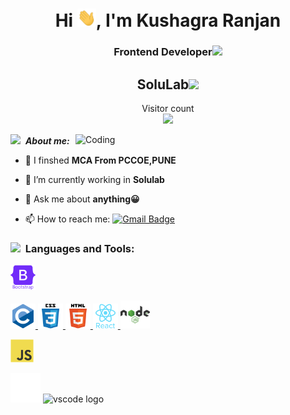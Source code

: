 <h1 align="center">Hi <img src="https://raw.githubusercontent.com/ABSphreak/ABSphreak/master/gifs/Hi.gif" width="30">, I'm Kushagra Ranjan</h1>
<!-- <h2 align="center">MCA Student<img src="https://media.giphy.com/media/WUlplcMpOCEmTGBtBW/giphy.gif" width="30"> </h2> -->
<h3 align="center">Frontend Developer<img src="https://media.giphy.com/media/WUlplcMpOCEmTGBtBW/giphy.gif" width="30"> </h3>
<h2 align="center">SoluLab<img src="https://media.licdn.com/dms/image/C510BAQGbJciAIl3Mhg/company-logo_200_200/0/1631431439358/solulab_logo?e=2147483647&v=beta&t=MFhun_JMaj66t-PQ_F1tMCaGa2DHRqvp3Tm3_rel4D8" width="30"> </h2>


<p align="center"> 
  Visitor count<br>
  <img src="https://profile-counter.glitch.me/kushmahi21/count.svg" />
</p>

<img align="right" alt="Coding" width="400" src="https://cdn.dribbble.com/users/2646423/screenshots/5507196/computer.gif">

<img src="https://media.giphy.com/media/iY8CRBdQXODJSCERIr/giphy.gif" width="30">&nbsp; ***About me:***

- 🔭 I finshed **MCA From PCCOE,PUNE** 

- 🌱 I’m currently working in **Solulab**


- 💬 Ask me about **anything😀**

- 📫 How to reach me: [![Gmail Badge](https://img.shields.io/badge/-nishu.kushagra5@gmail.com-c14438?style=flat-square&logo=Gmail&logoColor=white&link=mailto:nishu.kushagra5@gmail.com)](mailto:nishu.kushagra5@gmail.com)


<h3 align="left"><img src="https://media.giphy.com/media/iY8CRBdQXODJSCERIr/giphy.gif" width="30">&nbsp;  Languages and Tools:</h3>
<p align="left"> <a href="https://getbootstrap.com" target="_blank"> <img src="https://raw.githubusercontent.com/devicons/devicon/master/icons/bootstrap/bootstrap-plain-wordmark.svg" alt="bootstrap" width="40" height="40"/> </a> 

<a href="https://www.cprogramming.com/" target="_blank"> <img src="https://raw.githubusercontent.com/devicons/devicon/master/icons/c/c-original.svg" alt="c++" width="40" height="40"/> </a> 
<a href="https://www.w3schools.com/css/" target="_blank"> <img src="https://raw.githubusercontent.com/devicons/devicon/master/icons/css3/css3-original-wordmark.svg" alt="css3" width="40" height="40"/> </a> 
<a href="https://www.w3.org/html/" target="_blank"> <img src="https://raw.githubusercontent.com/devicons/devicon/master/icons/html5/html5-original-wordmark.svg" alt="html5" width="40" height="40"/> </a>
<a href="https://reactjs.org/" target="_blank"> <img src="https://raw.githubusercontent.com/devicons/devicon/master/icons/react/react-original-wordmark.svg" alt="react" width="40" height="40"/> </a>
  <a href="https://nodejs.org" target="_blank"> <img src="https://raw.githubusercontent.com/devicons/devicon/master/icons/nodejs/nodejs-original-wordmark.svg" alt="nodejs" width="47" height="45"/> </a>
  
<!--   <br> -->
<a href="https://developer.mozilla.org/en-US/docs/Web/JavaScript" target="_blank"> <img src="https://raw.githubusercontent.com/devicons/devicon/master/icons/javascript/javascript-original.svg" alt="javascript" width="37" height="37"/> </a>
<!-- <a href="https://www.python.org" target="_blank"> <img src="https://raw.githubusercontent.com/devicons/devicon/master/icons/python/python-original.svg" alt="python" width="40" height="40"/> </a> -->

<a href="https://www.w3.org/html/" target="_blank"><a><img src="https://raw.githubusercontent.com/Delta456/Delta456/master/img/github.png" alt="github logo" width="48"></a> 
<a><img src="https://raw.githubusercontent.com/Delta456/Delta456/master/img/vscode.png" alt="vscode logo" width="40"></a> 
